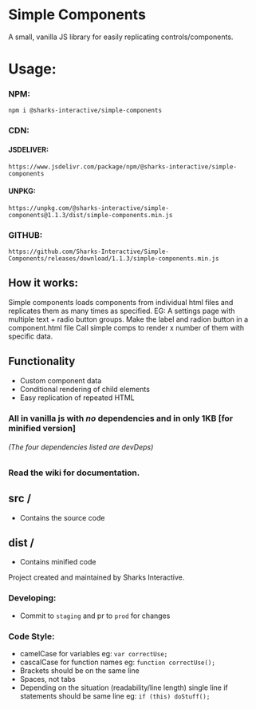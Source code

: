 # Simple Components
A small, vanilla JS library for easily replicating controls/components.

# Usage:
### NPM:
``npm i @sharks-interactive/simple-components``
### CDN:
#### JSDELIVER:
``https://www.jsdelivr.com/package/npm/@sharks-interactive/simple-components``
#### UNPKG:
``https://unpkg.com/@sharks-interactive/simple-components@1.1.3/dist/simple-components.min.js``
### GITHUB:
``https://github.com/Sharks-Interactive/Simple-Components/releases/download/1.1.3/simple-components.min.js``

## How it works:
Simple components loads components from individual html files and replicates them as many times as specified.
EG: A settings page with multiple text + radio button groups. 
Make the label and radion button in a component.html file
Call simple comps to render x number of them with specific data.

## Functionality
- Custom component data
- Conditional rendering of child elements
- Easy replication of repeated HTML
### All in vanilla js with _no_ dependencies and in only 1KB [for minified version] 

###### (The four dependencies listed are devDeps)

### Read the wiki for documentation.

## src /
  - Contains the source code

## dist /
  - Contains minified code
  
Project created and maintained by Sharks Interactive.
  
### Developing:
  - Commit to ``staging`` and pr to ``prod`` for changes

### Code Style:
  - camelCase for variables eg: ``var correctUse;``
  - cascalCase for function names eg: ``function correctUse();``
  - Brackets should be on the same line
  - Spaces, not tabs
  - Depending on the situation (readability/line length) single line if statements should be same line eg: ``if (this) doStuff();``
